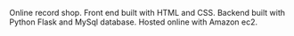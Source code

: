 Online record shop.  Front end built with HTML and CSS.  Backend built with Python Flask and MySql database.  Hosted online with Amazon ec2.

